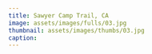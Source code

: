 ```yaml
---
title: Sawyer Camp Trail, CA
image: assets/images/fulls/03.jpg
thumbnail: assets/images/thumbs/03.jpg
caption:
---
```

